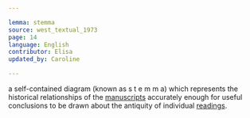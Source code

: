 ```yaml
---

lemma: stemma
source: west_textual_1973
page: 14
language: English
contributor: Elisa
updated_by: Caroline

---
```


a self-contained diagram (known as s t e m m a) which represents the historical relationships of the [manuscripts](manuscript.html) accurately enough for useful conclusions to be drawn about the antiquity of individual [readings](readingVariant.html).
